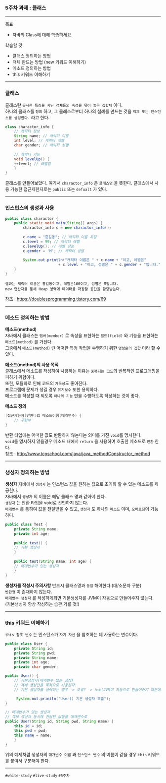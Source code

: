 ### 5주차 과제 : 클래스
---
목표
+ 자바의 Class에 대해 학습하세요.

학습할 것
+ 클래스 정의하는 방법
+ 객체 만드는 방법 (new 키워드 이해하기)
+ 메소드 정의하는 방법
+ this 키워드 이해하기

---
### 클래스

클래스란 `유사한 특징을 지닌 객체들의 속성을 묶어 놓은 집합체` 이다.      
하나의 클래스를 `정의` 하고, 그 클래스로부터 하나의 실례를 만드는 것을 `객체 또는 인스턴스를 생성한다.` 라고 한다.
```java
class charactor_info {
    // 캐릭터 정보
    String name; // 캐릭터 이름
    int level; // 캐릭터 레벨
    char gender; // 캐릭터 성별
	
    // 캐릭터 기능
    void levelUp() {
    ++level; // 레벨업
    }
}
```
클래스를 만들어보았다. 여기서 `charactor_info` 은 `클래스명` 을 뜻한다.
클래스에서 사용 가능한 접근제한자로는 `public` 또는 `defualt` 가 있다.

---
### 인스턴스의 생성과 사용

```java
public class charactor {
    public static void main(String[] args) {
        charactor_info c = new charactor_info();
		
        c.name = "홍길동"; // 캐릭터 이름 지정
        c.level = 99; // 캐릭터 레벨
        c.levelUp(); // 레벨 상승
        c.gender = 'M'; // 캐릭터 성별
		
        System.out.println("캐릭터 이름은 " + c.name + "이고, 레벨은" 
				        + c.level + "이고, 성별은 " + c.gender + "입니다.");
    }
}
```
```
결과는 캐릭터 이름은 홍길동이고, 레벨은100이고, 성별은 M입니다.    
new 연산자를 통해 Heap 영역에 데이터를 저장할 공간을 할당받는다.     
```
참조 : <https://doublesprogramming.tistory.com/69>    

---
### 메소드 정의하는 방법     

**메소드(method)**     
자바에서 클래스는 `멤버(member)` 로 속성을 표현하는 `필드(field)` 와 기능을 표현하는 `메소드(method)` 를 가진다.     
그중에서 `메소드(method)` 란 어떠한 특정 작업을 수행하기 위한 `명령문의 집합` 이라 할 수 있다.     

**메소드(method)의 사용 목적**     
클래스에서 메소드를 작성하여 사용하는 이유는 `중복되는 코드`의 반복적인 프로그래밍을 피하기 위함이다.     
또한, 모듈화로 인해 코드의 `가독성`도 좋아진다.       
프로그램에 문제가 생길 경우 `유지보수` 또한 용의하다.     
메소드를 작성할 때 되도록 `하나의 기능` 만을 수행하도록 작성하는 것이 좋다.     

**메소드 정의**
```java
[접근제한자]반환타입 메소드이름(매개변수) {
	// 구현부
}
```
반환 타입에는 어떠한 값도 반환하지 않는다는 의미를 가진 `void`를 명시한다.       
`void`를 명시하지 않을경우 메소드 내에서 `return` 을 사용하여 호출한 메소드로 `반환` 한다.     
참조 : <http://www.tcpschool.com/java/java_methodConstructor_method>     

---
### 생성자 정의하는 방법

**생성자**
자바에서 `생성자` 는 인스턴스 값을 원하는 값으로 초기화 할 수 있는 메소드를 제공한다.    
자바에서 `생성자` 의 이름은 해당 클래스 명과 같아야 한다.      
`생성자` 는 반환 타입을 void로 선언하지 않는다.    
`매개변수` 를 통하여 값을 전달받을 수 있고, `생성자` 도 하나의 `메소드` 이며, `오버로딩`이 가능하다.     

```java
public class Test {
    private String name;
    private int age;
    
    public test() {
	// 기본 생성자
    }
    
    public test(String name, int age) {
	// 매개변수가 있는 생성자
    }
}
```
**생성자를 작성시 주의사항**
반드시 클래스명과 `동일` 해야한다.(대/소문자 구분)     
`반환형` 이 존재하지 않는다.    
`매개변수 생성자` 를 작성하게되면 기본생성자를 JVM이 자동으로 만들어주지 않는다.    
(기본생성자 항상 작성하는 습관 기를 것!)    


---
### this 키워드 이해하기

`this 참조 변수` 는 인스턴스가 `자기 자신` 을 참조하는 데 사용하는 변수이다.    
```java
public class User {
    private String id;
    private String pwd;
    private String name;
    private int age;
    private char gender;

public User() {
    // 기본생성자(매개변수 없는 생성)
    // 객체 생성만을 목적으로 사용된다.
    // 기본 생성자를 생략하는 경우 -> 오류? -> 노노(JVM이 자동으로 만들어줬기 때문에 항상 객체 생성이 가능했다.)

     System.out.println("User() 기본 생성자 호출");
}

// 매개변수가 있는 생성자
// 객체 생성과 동시에 전달된 값들을 매개변수로 
public User(String id, String pwd, String name) {
    this.id = id;
    this.pwd = pwd;
    this.name = name;
    }
}
```
위의 예제처럼 생성자의 `매개변수 이름` 과 `인스턴스 변수` 의 이름이 같을 경우 `this` 키워드를 붙여서 구분해야 한다.    

---
`#white-study` `#live-study` `#5주차`






